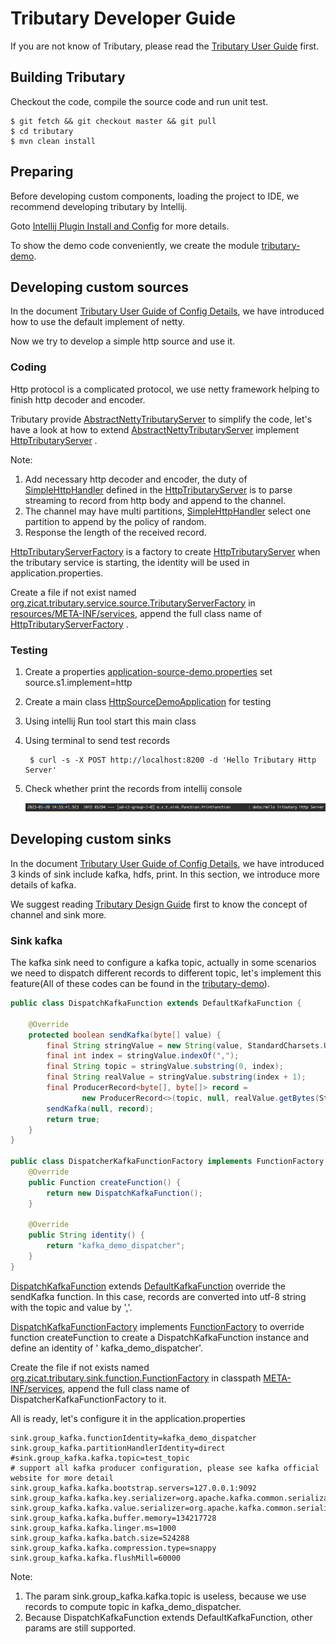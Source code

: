 # Tributary Developer Guide

If you are not know of Tributary, please read the [Tributary User Guide](user_guide.md) first.

## Building Tributary

Checkout the code, compile the source code and run unit test.

```shell script
$ git fetch && git checkout master && git pull
$ cd tributary
$ mvn clean install
```

## Preparing

Before developing custom components, loading the project to IDE, we recommend developing tributary by Intellij.

Goto [Intellij Plugin Install and Config](intellij_plugin.md) for more details.

To show the demo code conveniently, we create the module [tributary-demo](../tributary-demo).

## Developing custom sources

In the document [Tributary User Guide of Config Details](user_guide_config_detail.md), we have introduced how to use the
default implement of netty.

Now we try to develop a simple http source and use it.

### Coding

Http protocol is a complicated protocol, we use netty framework helping to finish http decoder and encoder.

Tributary provide
[AbstractNettyTributaryServer](../tributary-service/src/main/java/org/zicat/tributary/service/source/netty/AbstractNettyTributaryServer.java)
to simplify the code, let's have a look at how to extend
[AbstractNettyTributaryServer](../tributary-service/src/main/java/org/zicat/tributary/service/source/netty/AbstractNettyTributaryServer.java)
implement [HttpTributaryServer](../tributary-demo/src/main/java/org/zicat/tributary/demo/source/HttpTributaryServer.java)
.

Note:

1. Add necessary http decoder and encoder, the duty
   of [SimpleHttpHandler](../tributary-demo/src/main/java/org/zicat/tributary/demo/source/SimpleHttpHandler.java)
   defined in the
   [HttpTributaryServer](../tributary-demo/src/main/java/org/zicat/tributary/demo/source/HttpTributaryServer.java)
   is to parse streaming to record from http body and append to the channel.
2. The channel may have multi
   partitions, [SimpleHttpHandler](../tributary-demo/src/main/java/org/zicat/tributary/demo/source/SimpleHttpHandler.java)
   select one partition to append by the policy of random.
3. Response the length of the received record.

[HttpTributaryServerFactory](../tributary-demo/src/main/java/org/zicat/tributary/demo/source/HttpTributaryServerFactory.java)
is a factory to create
[HttpTributaryServer](../tributary-demo/src/main/java/org/zicat/tributary/demo/source/HttpTributaryServer.java)
when the tributary service is starting, the identity will be used in application.properties.

Create a file if not exist
named [org.zicat.tributary.service.source.TributaryServerFactory](../tributary-demo/src/main/resources/META-INF/services/org.zicat.tributary.service.source.TributaryServerFactory)
in [resources/META-INF/services](../tributary-demo/src/main/resources/META-INF/services), append the full class name
of [HttpTributaryServerFactory](../tributary-demo/src/main/java/org/zicat/tributary/demo/source/HttpTributaryServerFactory.java)
.

### Testing

1. Create a
   properties [application-source-demo.properties](../tributary-demo/src/main/resources/application-source-demo.properties)
   set source.s1.implement=http

2. Create a main
   class [HttpSourceDemoApplication](../tributary-demo/src/main/java/org/zicat/tributary/demo/HttpSourceDemoApplication.java)
   for testing

3. Using intellij Run tool start this main class

4. Using terminal to send test records

    ```shell script
     $ curl -s -X POST http://localhost:8200 -d 'Hello Tributary Http Server'
    ```

5. Check whether print the records from intellij console

   ![image](picture/source_http_demo_receive_data.png)

## Developing custom sinks

In the document [Tributary User Guide of Config Details](user_guide_config_detail.md), we have introduced 3 kinds of
sink include kafka, hdfs, print. In this section, we introduce more details of kafka.

We suggest reading [Tributary Design Guide](tributary_design_guide.md) first to know the concept of channel and sink more.

### Sink kafka

The kafka sink need to configure a kafka topic, actually in some scenarios we need to dispatch different records to
different topic, let's implement this feature(All of these codes can be found in
the [tributary-demo](../tributary-demo)).

```java
public class DispatchKafkaFunction extends DefaultKafkaFunction {

    @Override
    protected boolean sendKafka(byte[] value) {
        final String stringValue = new String(value, StandardCharsets.UTF_8);
        final int index = stringValue.indexOf(",");
        final String topic = stringValue.substring(0, index);
        final String realValue = stringValue.substring(index + 1);
        final ProducerRecord<byte[], byte[]> record =
                new ProducerRecord<>(topic, null, realValue.getBytes(StandardCharsets.UTF_8));
        sendKafka(null, record);
        return true;
    }
}

public class DispatcherKafkaFunctionFactory implements FunctionFactory {
    @Override
    public Function createFunction() {
        return new DispatchKafkaFunction();
    }

    @Override
    public String identity() {
        return "kafka_demo_dispatcher";
    }
}
```

[DispatchKafkaFunction](../tributary-demo/src/main/java/org/zicat/tributary/demo/sink/DispatchKafkaFunction.java)
extends
[DefaultKafkaFunction](../tributary-service/src/main/java/org/zicat/tributary/service/sink/DefaultKafkaFunction.java)
override the sendKafka function. In this case, records are converted into utf-8 string with the topic and value by ','.

[DispatchKafkaFunctionFactory](
../tributary-demo/src/main/java/org/zicat/tributary/demo/sink/DispatchKafkaFunctionFactory.java) implements
[FunctionFactory](../tributary-sink/tributary-sink-base/src/main/java/org/zicat/tributary/sink/function/FunctionFactory.java)
to override function createFunction to create a DispatchKafkaFunction instance and define an identity of '
kafka_demo_dispatcher'.

Create the file if not exists named
[org.zicat.tributary.sink.function.FunctionFactory](../tributary-demo/src/main/resources/META-INF/services/org.zicat.tributary.sink.function.FunctionFactory)
in classpath [META-INF/services](../tributary-demo/src/main/resources/META-INF/services), append the full class name of
DispatcherKafkaFunctionFactory to it.

All is ready, let's configure it in the application.properties

```properties
sink.group_kafka.functionIdentity=kafka_demo_dispatcher
sink.group_kafka.partitionHandlerIdentity=direct
#sink.group_kafka.kafka.topic=test_topic
# support all kafka producer configuration, please see kafka official website for more detail
sink.group_kafka.kafka.bootstrap.servers=127.0.0.1:9092
sink.group_kafka.kafka.key.serializer=org.apache.kafka.common.serialization.ByteArraySerializer
sink.group_kafka.kafka.value.serializer=org.apache.kafka.common.serialization.ByteArraySerializer
sink.group_kafka.kafka.buffer.memory=134217728
sink.group_kafka.kafka.linger.ms=1000
sink.group_kafka.kafka.batch.size=524288
sink.group_kafka.kafka.compression.type=snappy
sink.group_kafka.kafka.flushMill=60000
```

Note:

1. The param sink.group_kafka.kafka.topic is useless, because we use records to compute topic in kafka_demo_dispatcher.
2. Because DispatchKafkaFunction extends DefaultKafkaFunction, other params are still supported.
